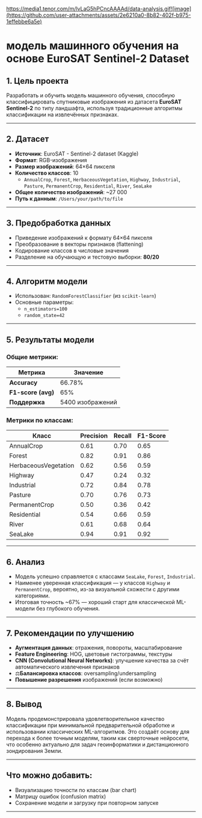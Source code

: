 https://media1.tenor.com/m/lvLaG5hPCncAAAAd/data-analysis.gif![image](https://github.com/user-attachments/assets/2e6210a0-8b82-402f-b975-1effebbe6a5e)

# модель машинного обучения на основе EuroSAT Sentinel-2 Dataset

## 1. Цель проекта

Разработать и обучить модель машинного обучения, способную классифицировать спутниковые изображения из датасета **EuroSAT Sentinel-2** по типу ландшафта, используя традиционные алгоритмы классификации на извлечённых признаках.

---

## 2. Датасет

- **Источник**: EuroSAT - Sentinel-2 dataset (Kaggle)  
- **Формат**: RGB-изображения  
- **Размер изображений**: 64×64 пикселя  
- **Количество классов**: 10  
  - `AnnualCrop`, `Forest`, `HerbaceousVegetation`, `Highway`, `Industrial`, `Pasture`, `PermanentCrop`, `Residential`, `River`, `SeaLake`
- **Общее количество изображений**: ~27 000  
- **Путь к данным**: `/Users/your/path/to/file`

---

## 3. Предобработка данных

- Приведение изображений к формату 64×64 пикселя
- Преобразование в векторы признаков (flattening)
- Кодирование классов в числовые значения
- Разделение на обучающую и тестовую выборки: **80/20**

---

## 4. Алгоритм модели

- Использован: `RandomForestClassifier` (из `scikit-learn`)
- Основные параметры:
  - `n_estimators=100`
  - `random_state=42`

---

## 5. Результаты модели

### Общие метрики:

| Метрика             | Значение            |
|---------------------|---------------------|
| **Accuracy**        | 66.78%              |
| **F1-score (avg)**  | 65%                 |
| **Поддержка**       | 5400 изображений    |

### Метрики по классам:

| Класс                  | Precision | Recall | F1-Score |
|------------------------|-----------|--------|----------|
| AnnualCrop             | 0.61      | 0.70   | 0.65     |
| Forest                 | 0.82      | 0.91   | 0.86     |
| HerbaceousVegetation   | 0.62      | 0.56   | 0.59     |
| Highway                | 0.47      | 0.24   | 0.32     |
| Industrial             | 0.72      | 0.84   | 0.78     |
| Pasture                | 0.70      | 0.76   | 0.73     |
| PermanentCrop          | 0.50      | 0.36   | 0.42     |
| Residential            | 0.54      | 0.66   | 0.59     |
| River                  | 0.61      | 0.68   | 0.64     |
| SeaLake                | 0.94      | 0.91   | 0.92     |

---

## 6. Анализ

- Модель успешно справляется с классами `SeaLake`, `Forest`, `Industrial`.
- Наименее уверенная классификация — у классов `Highway` и `PermanentCrop`, вероятно, из-за визуальной схожести с другими категориями.
- Итоговая точность ~67% — хороший старт для классической ML-модели без глубокого обучения.

---

## 7. Рекомендации по улучшению

- **Аугментация данных**: отражения, повороты, масштабирование  
- **Feature Engineering**: HOG, цветовые гистограммы, текстуры  
- **CNN (Convolutional Neural Networks)**: улучшение качества за счёт автоматического извлечения признаков  
- ⚖**Балансировка классов**: oversampling/undersampling  
- **Повышение разрешения** изображений (если возможно)

---

## 8. Вывод

Модель продемонстрировала удовлетворительное качество классификации при минимальной предварительной обработке и использовании классических ML-алгоритмов. Это создаёт основу для перехода к более точным моделям, таким как сверточные нейросети, что особенно актуально для задач геоинформатики и дистанционного зондирования Земли.

---

## Что можно добавить:

- Визуализацию точности по классам (bar chart)  
- Матрицу ошибок (confusion matrix)  
- Сохранение модели и загрузку при повторном запуске

---

